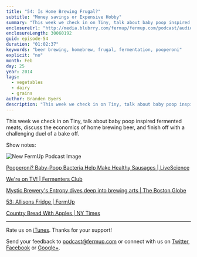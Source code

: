 ```yaml
---
title: "54: Is Home Brewing Frugal?"
subtitle: "Money savings or Expensive Hobby"
summary: "This week we check in on Tiny, talk about baby poop inspired fermented meats, discuss the economics of home brewing beer, and finish off with a challenging duel of a bake off."
enclosureUrl: "http://media.blubrry.com/fermup/fermup.com/podcast/audio/fermup-54.mp3"
enclosureLength: 30060192
guid: episode-54
duration: "01:02:37"
keywords: "beer brewing, homebrew, frugal, fermentation, pooperoni"
explicit: "no"
month: Feb
day: 25
year: 2014
tags:
  - vegetables
  - dairy
  - grains
author: Branden Byers
description: "This week we check in on Tiny, talk about baby poop inspired fermented meats, discuss the economics of home brewing beer, and finish off with a challenging duel of a bake off."
---
```

This week we check in on Tiny, talk about baby poop inspired fermented meats, discuss the economics of home brewing beer, and finish off with a challenging duel of a bake off.

Show notes:

![New FermUp Podcast Image](/images/fermup-podcast-logo.jpg "FermUp 54: New Image and Logo")

[Pooperoni? Baby-Poop Bacteria Help Make Healthy Sausages | LiveScience](http://www.livescience.com/43465-baby-poop-sausage-probiotic.html)

[We're on TV! | Fermenters Club](http://www.fermentersclub.com/savorsandiego2014/)

[Mystic Brewery's Entropy dives deep into brewing arts | The Boston Globe](http://www.bostonglobe.com/lifestyle/food-dining/2014/02/14/mystic-brewery-entropy-dives-deep-into-brewing-arts/HqnOz6xj0X6rDDn0E9VbnK/story.html)

[53: Allisons Fridge | FermUp](http://fermup.com/podcast/53/)

[Country Bread With Apples | NY Times](http://www.nytimes.com/2014/02/21/health/country-bread-with-apples.html?_r=1)


---

Rate us on [iTunes](http://itunes.apple.com/podcast/fermup-fermented-food-podcast/id593958494). Thanks for your support!

Send your feedback to <a href="mailto:podcast@fermup.com">podcast@fermup.com</a> or connect with us on [Twitter](https://twitter.com/fermup), [Facebook](http://www.facebook.com/fermup) or [Google+](https://google.com/+fermup).